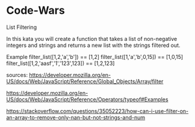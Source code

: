 # Code-Wars

List Filtering

In this kata you will create a function that takes a list of non-negative integers and strings and returns a new list with the strings filtered out.

Example
filter_list([1,2,'a','b']) == [1,2]
filter_list([1,'a','b',0,15]) == [1,0,15]
filter_list([1,2,'aasf','1','123',123]) == [1,2,123]

sources:
https://developer.mozilla.org/en-US/docs/Web/JavaScript/Reference/Global_Objects/Array/filter

https://developer.mozilla.org/en-US/docs/Web/JavaScript/Reference/Operators/typeof#Examples

https://stackoverflow.com/questions/35052223/how-can-i-use-filter-on-an-array-to-remove-only-nan-but-not-strings-and-num
